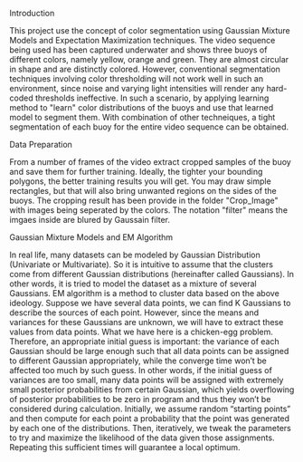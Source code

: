           
Introduction

This project use the concept of color segmentation using Gaussian Mixture Models and Expectation Maximization techniques. The video sequence being used has been captured underwater and shows three buoys of different colors, namely yellow, orange and green. They are almost circular in shape and are distinctly colored. However, conventional segmentation techniques involving color thresholding will not work well in such an environment, since noise and varying light intensities will render any hard-coded thresholds ineffective. In such a scenario, by applying learning method to "learn" color distributions of the buoys and use that learned model to segment them. With combination of other techneiques, a tight segmentation of each buoy for the entire video sequence can be obtained.

Data Preparation

From a number of frames of the video extract cropped samples of the buoy and save them for further training. Ideally, the tighter your bounding polygons, the better training results you will get. You may draw simple rectangles, but that will also bring unwanted regions on the sides of the buoys. The cropping result has been provide in the folder "Crop_Image" with images being seperated by the colors. The notation "filter" means the imgaes inside are blured by Gaussain filter.

Gaussian Mixture Models and EM Algorithm

In real life, many datasets can be modeled by Gaussian Distribution (Univariate or Multivariate). So it is intuitive to assume that the clusters come from different Gaussian distributions (hereinafter called Gaussians). In other words, it is tried to model the dataset as a mixture of several Gaussians. EM algorithm is a method to cluster data based on the above ideology. Suppose we have several data points, we can find K Gaussians to describe the sources of each point. However, since the means and variances for these Gaussians are unknown, we will have to extract these values from data points. What we have here is a chicken-egg problem. Therefore, an appropriate initial guess is important: the variance of each Gaussian should be large enough such that all data points can be assigned to different Gaussian appropriately, while the converge time won’t be affected too much by such guess. In other words, if the initial guess of variances are too small, many data points will be assigned with extremely small posterior probabilities from certain Gaussian, which yields overflowing of posterior probabilities to be zero in program and thus they won’t be considered during calculation. Initially, we assume random “starting points” and then compute for each point a probability that the point was generated by each one of the distributions. Then, iteratively, we tweak the parameters to try and maximize the likelihood of the data given those assignments. Repeating this sufficient times will guarantee a local optimum.
